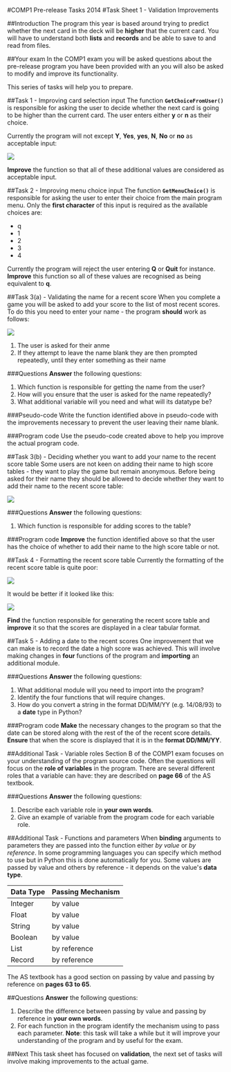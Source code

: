 #COMP1 Pre-release Tasks 2014
#Task Sheet 1 - Validation Improvements

##Introduction
The program this year is based around trying to predict whether the next card in the deck will be **higher** that the current card. You will have to understand both **lists** and **records** and be able to save to and read from files.

##Your exam
In the COMP1 exam you will be asked questions about the pre-release program you have been provided with an you will also be asked to modify and improve its functionality.

This series of tasks will help you to prepare.

##Task 1 - Improving card selection input
The function **`GetChoiceFromUser()`** is responsible for asking the user to decide whether the next card is going to be higher than the current card. The user enters either **y** or **n** as their choice.

Currently the program will not except **Y**, **Yes**, **yes**, **N**, **No** or **no** as acceptable input:

![][1]

**Improve** the function so that all of these additional values are considered as acceptable input.

##Task 2 - Improving menu choice input
The function **`GetMenuChoice()`** is responsible for asking the user to enter their choice from the main program menu. Only the **first character** of this input is required as the available choices are:

- q
- 1
- 2
- 3
- 4

Currently the program will reject the user entering **Q** or **Quit** for instance. **Improve** this function so all of these values are recognised as being equivalent to **q**.

##Task 3(a) - Validating the name for a recent score
When you complete a game you will be asked to add your score to the list of most recent scores. To do this you need to enter your name - the program **should** work as follows:

![][2]

1. The user is asked for their anme
2. If they attempt to leave the name blank they are then prompted repeatedly, until they enter something as their name

###Questions
**Answer** the following questions:

1. Which function is responsible for getting the name from the user?
2. How will you ensure that the user is asked for the name repeatedly?
3. What additional variable will you need and what will its datatype be?

###Pseudo-code
Write the function identified above in pseudo-code with the improvements necessary to prevent the user leaving their name blank.

###Program code
Use the pseudo-code created above to help you improve the actual program code.

##Task 3(b) - Deciding whether you want to add your name to the recent score table
Some users are not keen on adding their name to high score tables - they want to play the game but remain anonymous. Before being asked for their name they should be allowed to decide whether they want to add their name to the recent score table:

![][3]

###Questions
**Answer** the following questions:

1. Which function is responsible for adding scores to the table?

###Program code
**Improve** the function identified above so that the user has the choice of whether to add their name to the high score table or not.

##Task 4 - Formatting the recent score table
Currently the formatting of the recent score table is quite poor:

![][4]

It would be better if it looked like this:

![][5]

**Find** the function responsible for generating the recent score table and **improve** it so that the scores are displayed in a clear tabular format.

##Task 5 - Adding a date to the recent scores
One improvement that we can make is to record the date a high score was achieved. This will involve making changes in **four** functions of the program and **importing** an additional module.

###Questions
**Answer** the following questions:

1. What additional module will you need to import into the program?
2. Identify the four functions that will require changes.
3. How do you convert a string in the format DD/MM/YY (e.g. 14/08/93) to a **date** type in Python?

###Program code
**Make** the necessary changes to the program so that the date can be stored along with the rest of the of the recent score details. **Ensure** that when the score is displayed that it is in the **format DD/MM/YY**.

##Additional Task - Variable roles
Section B of the COMP1 exam focuses on your understanding of the program source code. Often the questions will focus on the **role of variables** in the program. There are several different roles that a variable can have: they are described on **page 66** of the AS textbook.

###Questions
**Answer** the following questions:

1. Describe each variable role in **your own words**.
2. Give an example of variable from the program code for each variable role.

##Additional Task - Functions and parameters
When **binding** arguments to parameters they are passed into the function either *by value* or *by reference*. In some programming languages you can specify which method to use but in Python this is done automatically for you. Some values are passed by value and others by reference - it depends on the value's **data type**.

|**Data Type**|**Passing Mechanism**|
|-------------|---------------------|
|Integer|by value|
|Float|by value|
|String|by value|
|Boolean|by value|
|List|by reference|
|Record|by reference|

The AS textbook has a good section on passing by value and passing by reference on **pages 63 to 65**.

##Questions
**Answer** the following questions:

1. Describe the difference between passing by value and passing by reference in **your own words**.
2. For each function in the program identify the mechanism using to pass each parameter. **Note**: this task will take a while but it will improve your understanding of the program and by useful for the exam.

##Next
This task sheet has focused on **validation**, the next set of tasks will involve making improvements to the actual game.




[1]: images/valid_yes_no_input.png
[2]: images/high_score_name.png
[3]: images/ask_for_name.png
[4]: images/high_score_table_old.png
[5]: images/high_score_table_new.png